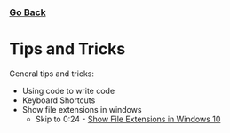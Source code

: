 ### [Go Back](../Introduction/overview.md)
# Tips and Tricks

General tips and tricks:
* Using code to write code
* Keyboard Shortcuts
* Show file extensions in windows
    *   Skip to 0:24 - [Show File Extensions in Windows 10](https://youtu.be/PoTah9YBG2Y?t=23)
